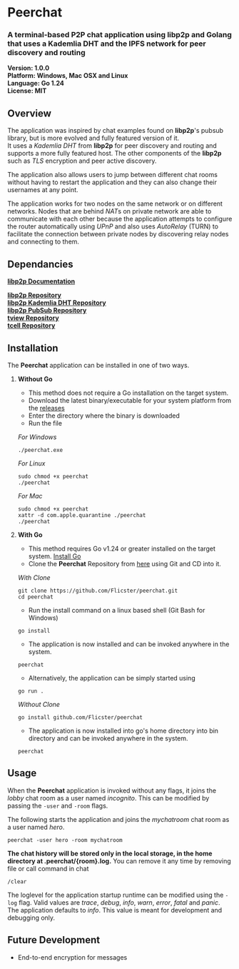 # Peerchat
### A terminal-based P2P chat application using libp2p and Golang that uses a Kademlia DHT and the IPFS network for peer discovery and routing

**Version: 1.0.0**  
**Platform: Windows, Mac OSX and Linux**  
**Language: Go 1.24**   
**License: MIT**

## Overview
The application was inspired by chat examples found on **libp2p**'s pubsub library, but is more evolved and fully featured version of it.   
It uses a *Kademlia DHT* from **libp2p** for peer discovery and routing and supports a more fully featured host. The other components of the **libp2p** such as *TLS* encryption and peer active discovery. 

The application also allows users to jump between different chat rooms without having to restart the application and they can also change their usernames at any point.

The application works for two nodes on the same network or on different networks. Nodes that are behind *NAT*s on private network are able to communicate with each other because the application attempts to configure the router automatically using *UPnP* and also uses *AutoRelay* (TURN) to facilitate the connection between private nodes by discovering relay nodes and connecting to them.

## Dependancies
[**libp2p Documentation**](https://docs.libp2p.io/)

[**libp2p Repository**](https://github.com/libp2p/go-libp2p)  
[**libp2p Kademlia DHT Repository**](https://github.com/libp2p/go-libp2p-kad-dht)  
[**libp2p PubSub Repository**](https://github.com/libp2p/go-libp2p-pubsub)  
[**tview Repository**](https://github.com/rivo/tview)  
[**tcell Repository**](https://github.com/gdamore/tcell)  

## Installation
The **Peerchat** application can be installed in one of two ways.  
1. **Without Go**
    - This method does not require a Go installation on the target system.
    - Download the latest binary/executable for your system platform from the [releases](https://github.com/Flicster/peerchat/releases)
    - Enter the directory where the binary is downloaded 
    - Run the file  

    *For Windows*
    ```
    ./peerchat.exe
    ```
    *For Linux*
    ```
    sudo chmod +x peerchat
    ./peerchat
    ```
    *For Mac*
    ```
    sudo chmod +x peerchat
    xattr -d com.apple.quarantine ./peerchat
    ./peerchat
    ```

2. **With Go**
    - This method requires Go v1.24 or greater installed on the target system. [Install Go](https://golang.org/doc/install)
    - Clone the **Peerchat** Repository from [here](https://github.com/Flicster/peerchat) using Git and CD into it.

    *With Clone*
    ```
    git clone https://github.com/Flicster/peerchat.git 
    cd peerchat
    ```
    - Run the install command on a linux based shell (Git Bash for Windows)
    ```
    go install
    ```
    - The application is now installed and can be invoked anywhere in the system.
    ```
    peerchat
    ```
    - Alternatively, the application can be simply started using
    ```
    go run .
    ```
    *Without Clone*
    ```
    go install github.com/Flicster/peerchat
    ```
    - The application is now installed into go's home directory into bin directory and can be invoked anywhere in the system.
    ```
    peerchat

## Usage
When the **Peerchat** application is invoked without any flags, it joins the *lobby* chat room as a user named *incognito*. 
This can be modified by passing the ``-user`` and ``-room`` flags.

The following starts the application and joins the *mychatroom* chat room as a user named *hero*.
```
peerchat -user hero -room mychatroom
```

**The chat history will be stored only in the local storage, in the home directory at .peerchat/{room}.log.**
You can remove it any time by removing file or call command in chat
```
/clear
```

The loglevel for the application startup runtime can be modified using the ``-log`` flag. Valid values are *trace*, *debug*, *info*, *warn*, *error*, *fatal* and *panic*. 
The application defaults to *info*. This value is meant for development and debugging only.

## Future Development
- End-to-end encryption for messages
